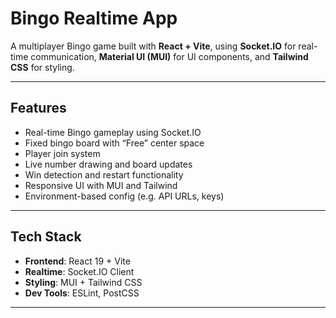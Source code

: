 # Bingo Realtime App

A multiplayer Bingo game built with **React + Vite**, using **Socket.IO** for real-time communication, **Material UI (MUI)** for UI components, and **Tailwind CSS** for styling.

---

##  Features

- Real-time Bingo gameplay using Socket.IO
- Fixed bingo board with “Free” center space
- Player join system
- Live number drawing and board updates
- Win detection and restart functionality
- Responsive UI with MUI and Tailwind
- Environment-based config (e.g. API URLs, keys)

---

## Tech Stack

- **Frontend**: React 19 + Vite
- **Realtime**: Socket.IO Client
- **Styling**: MUI + Tailwind CSS
- **Dev Tools**: ESLint, PostCSS

---

